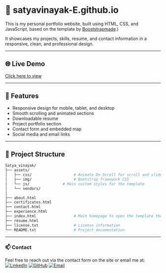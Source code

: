 # 💼 satyavinayak-E.github.io

This is my personal portfolio website, built using HTML, CSS, and JavaScript, based on the template by [Booststrapmade](https://bootstrapmade.com/).)

It showcases my projects, skills, resume, and contact information in a responsive, clean, and professional design.

---

## 🌐 Live Demo

[Click here to view ](https://satyavinayak-e.github.io/)

---

## 🚀 Features

- Responsive design for mobile, tablet, and desktop
- Smooth scrolling and animated sections
- Downloadable resume
- Project portfolio section
- Contact form and embedded map
- Social media and email links

---

## 📁 Project Structure 
```bash
Satya_vinayak/
├── assets/
│   ├── css/                   # Animate On Scroll for scroll and slide based animations
│   ├── img/                   # Bootstrap framework CSS 
│   └── js/               # Main custom styles for the template
│   └── vendors/
│
├── about.html                 
├── certificates.html               
├── contact.html               
├── experience.html               
├── index.html                 # Main homepage to open the template the browser
├── resume.html                
├── license.txt                # License information 
└── README.txt                 # Project documentation 
```
---

### 📫 Contact 
Feel free to reach out via the contact form on the site or email me at:  
[![LinkedIn](https://img.shields.io/badge/LinkedIn-blue?style=flat&logo=linkedin&logoColor=white)](https://www.linkedin.com/in/satya-vinayak-e-65636033b)
[![GitHub](https://img.shields.io/badge/GitHub-black?style=flat&logo=github)](https://github.com/Satyavinayak-E)
[![Email](https://img.shields.io/badge/Email-D14836?style=flat&logo=gmail&logoColor=white)](mailto:satyavinayakerragunta@gmail.com)
